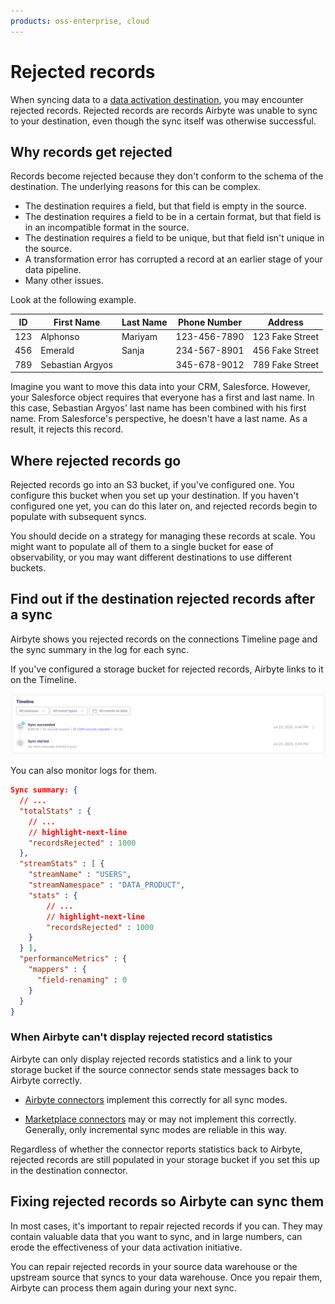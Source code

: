 ```yaml
---
products: oss-enterprise, cloud
---
```


# Rejected records

When syncing data to a [data activation destination](elt-data-activation), you may encounter rejected records. Rejected records are records Airbyte was unable to sync to your destination, even though the sync itself was otherwise successful.

## Why records get rejected

Records become rejected because they don't conform to the schema of the destination. The underlying reasons for this can be complex.

- The destination requires a field, but that field is empty in the source.
- The destination requires a field to be in a certain format, but that field is in an incompatible format in the source.
- The destination requires a field to be unique, but that field isn't unique in the source.
- A transformation error has corrupted a record at an earlier stage of your data pipeline.
- Many other issues.

Look at the following example.

| ID  | First Name       | Last Name | Phone Number | Address         |
| --- | ---------------- | --------- | ------------ | --------------- |
| 123 | Alphonso         | Mariyam   | 123-456-7890 | 123 Fake Street |
| 456 | Emerald          | Sanja     | 234-567-8901 | 456 Fake Street |
| 789 | Sebastian Argyos |           | 345-678-9012 | 789 Fake Street |

Imagine you want to move this data into your CRM, Salesforce. However, your Salesforce object requires that everyone has a first and last name. In this case, Sebastian Argyos' last name has been combined with his first name. From Salesforce's perspective, he doesn't have a last name. As a result, it rejects this record.

## Where rejected records go

Rejected records go into an S3 bucket, if you've configured one. You configure this bucket when you set up your destination. If you haven't configured one yet, you can do this later on, and rejected records begin to populate with subsequent syncs.

You should decide on a strategy for managing these records at scale. You might want to populate all of them to a single bucket for ease of observability, or you may want different destinations to use different buckets.

## Find out if the destination rejected records after a sync

Airbyte shows you rejected records on the connections Timeline page and the sync summary in the log for each sync.

If you've configured a storage bucket for rejected records, Airbyte links to it on the Timeline.

![Screenshot of rejected records in the connection Timeline](assets/rejected-records.png)

You can also monitor logs for them.

```json title="snowflake_salesforce_logs_12345_txt.txt"
Sync summary: {
  // ...
  "totalStats" : {
    // ...
    // highlight-next-line
    "recordsRejected" : 1000
  },
  "streamStats" : [ {
    "streamName" : "USERS",
    "streamNamespace" : "DATA_PRODUCT",
    "stats" : {
        // ...
        // highlight-next-line
        "recordsRejected" : 1000
    }
  } ],
  "performanceMetrics" : {
    "mappers" : {
      "field-renaming" : 0
    }
  }
}
```

### When Airbyte can't display rejected record statistics

Airbyte can only display rejected records statistics and a link to your storage bucket if the source connector sends state messages back to Airbyte correctly.

- [Airbyte connectors](/integrations/connector-support-levels) implement this correctly for all sync modes.

- [Marketplace connectors](/integrations/connector-support-levels) may or may not implement this correctly. Generally, only incremental sync modes are reliable in this way.

Regardless of whether the connector reports statistics back to Airbyte, rejected records are still populated in your storage bucket if you set this up in the destination connector.

## Fixing rejected records so Airbyte can sync them

In most cases, it's important to repair rejected records if you can. They may contain valuable data that you want to sync, and in large numbers, can erode the effectiveness of your data activation initiative.

You can repair rejected records in your source data warehouse or the upstream source that syncs to your data warehouse. Once you repair them, Airbyte can process them again during your next sync.
